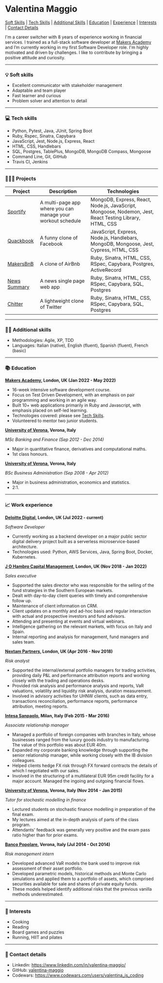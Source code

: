 # Valentina Maggio

[Soft Skills](#-soft-skills) | [Tech Skills](#-tech-skills) | [Additional Skills](#-additional-skills) | [Education](#-education) | [Experience](#-work-experience) | [Interests](#-interests) | [Contact Details](#-contact-details)

I'm a career switcher with 8 years of experience working in financial services. I trained as a full-stack software developer at [Makers Academy](https://makers.tech/) and I’m currently working in my first Software Developer role. I'm highly motivated and driven by challenges. I like to contribute by bringing a positive attitude and curiosity.

---

### 💡 Soft skills

- Excellent communicator with stakeholder management
- Adaptable and team player
- Fast learner and curious
- Problem solver and attention to detail

---

### 💻 Tech skills

- Python, Pytest, Java, JUnit, Spring Boot
- Ruby, Rspec, Sinatra, Capybara
- JavaScript, Jest, Node.js, Express, React
- HTML, CSS, Handlebars
- SQL, Postgres, TablePlus, MongoDB, MongoDB Compass, Mongoose
- Command Line, Git, GitHub
- Travis CI, Jenkins

---

### 👩🏻‍💻 Projects

| Project                                                                        | Description                                                 | Technologies                                                                                            |
| ------------------------------------------------------------------------------ | ----------------------------------------------------------- | ------------------------------------------------------------------------------------------------------- |
| [Sportify](https://github.com/valentina-maggio/sportify)                       | A multi-page app where you can manage your workout schedule | MongoDB, Express, React, Node.js, JavaScript, Mongoose, Nodemon, Jest, React Testing Library, HTML, CSS |
| [Quackbook](https://github.com/valentina-maggio/quackbook-team-quack-overflow) | A funny clone of Facebook                                   | JavaScript, Express, Node.js, Handlebars, MongoDB, Mongoose, Jest, Cypress, HTML, CSS                   |
| [MakersBnB](https://github.com/valentina-maggio/MakersBnB)                     | A clone of AirBnb                                           | Ruby, Sinatra, HTML, CSS, RSpec, Capybara, Postgres, ActiveRecord                                       |
| [News Summary](https://github.com/valentina-maggio/news-summary)               | A news single page web app                                  | Ruby, Sinatra, HTML, CSS, RSpec, Capybara, SQL, Postgres                                                |
| [Chitter](https://github.com/valentina-maggio/chitter-challenge)               | A lightweight clone of Twitter                              | Ruby, Sinatra, HTML, CSS, RSpec, Capybara, SQL, Postgres                                                |

---

### 🤹🏻 Additional skills

- Methodologies: Agile, XP, TDD
- Languages: Italian (native), English (fluent), Spanish (fluent), French (basic)

---

### 📚 Education

**[Makers Academy](https://makers.tech/), London, UK (Jan 2022 - May 2022)**

- 16-week intensive software development course.
- Focus on Test Driven Development, with an emphasis on pair programming and working in an agile way.
- Built 10+ web applications primarily in Ruby and Javascript, with emphasis placed on self-led learning.
- Technologies covered: please see [Tech Skills](#-tech-skills).
- Volunteered to mentor two junior students.

**[University of Verona](https://www.univr.it/en/home), Verona, Italy**

_MSc Banking and Finance (Sep 2012 - Dec 2014)_

- Major in quantitative finance, derivatives and computational maths.
- 1st class honours.

**[University of Verona](https://www.univr.it/en/home), Verona, Italy**

_BSc Business Administration (Sep 2008 - Apr 2012)_

- Major in business administration, economics and statistics.
- 2:1.

---

### 📈 Work experience

**[Deloitte Digital](https://www.deloittedigital.com/), London, UK (Jul 2022 - current)**

_Software Developer_

- Currently working as a backend developer on a major public sector digital delivery project built as a serverless microservice-based architecture.
- Technologies used: Python, AWS Services, Java, Spring Boot, Docker, Kubernetes.

**[J O Hambro Capital Management](https://www.johcm.com/uk/home), London, UK (Nov 2018 - Jan 2022)**

_Sales executive_

- Supported the sales director who was responsible for the selling of the fund strategies in the Southern European markets.
- Dealt with day-to-day client queries with timely and comprehensive follow up.
- Maintenance of client information on CRM.
- Client updates on a monthly and ad-hoc basis and regular interaction with actual and prospective investors and fund advisors.
- Attending and presenting at events and virtual webinars.
- Intelligence gathering on the relevant markets, with focus on Italy and Spain.
- Internal reporting and analysis for management, fund managers and sales team.

**[Nextam Partners](https://sim.nextampartners.com/en/), London, UK (Apr 2016 - Nov 2018)**

_Risk analyst_

- Supported the internal/external portfolio managers for trading activities, providing daily P&L and performance attribution reports and working closely with the trading and operations desks.
- Provided risk analysis and performance analysis and reports, VaR valuations, volatility and liquidity risk analysis, duration measurement.
- Involved in advisory activities for UHNW clients, such as data entry, transactions reconciliation, performance reports, performance attribution, meeting reports.

**[Intesa Sanpaolo](https://group.intesasanpaolo.com/en/), Milan, Italy (Feb 2015 - Mar 2016)**

_Associate relationship manager_

- Managed a portfolio of foreign companies with branches in Italy, whose businesses ranged from the luxury goods industry to manufacturing. The value of this portfolio was about EUR 40m.
- Expanded my corporate banking knowledge through supporting the senior relationship manager, while working closely with the IB division colleagues.
- Helped clients hedge FX risk through FX forward contracts the details of which I negotiated with our sales.
- Involved in the structuring of a multilateral EUR 95m credit facility for a major account. Managed the ingoing and outgoing financial flows.

**[University of Verona](https://www.univr.it/en/home), Verona, Italy (Nov 2014 - Jan 2015)**

_Tutor for stochastic modelling in finance_

- Lectured students on stochastic finance modelling in preparation of the final exam.
- My lectures aimed at the in-depth analysis of parts of the class program.
- Attendants' feedback was generally very positive and the exam pass ratio higher than for prior
  exams.

**[Banco Popolare](https://gruppo.bancobpm.it/en/), Verona, Italy (Jul 2014 - Oct 2014)**

_Risk management intern_

- Developed advanced VaR models the bank used to improve risk assessment of their asset portfolio.
- Developed parametric models, historical methods and Monte Carlo simulations and applied them to a portfolio of assets, which comprised securities available for sale and shares of private equity funds.
- These models helped identify additional risks that the previous vanilla methods underestimated.

---

### 🧩 Interests

- Cooking
- Reading
- Board games and puzzles
- Running, HIIT and pilates

---

### 📱 Contact details

- Linkedin: https://www.linkedin.com/in/valentina-maggio/
- GitHub: [valentina-maggio](https://github.com/valentina-maggio)
- Codewars: https://www.codewars.com/users/valentina_is_coding
